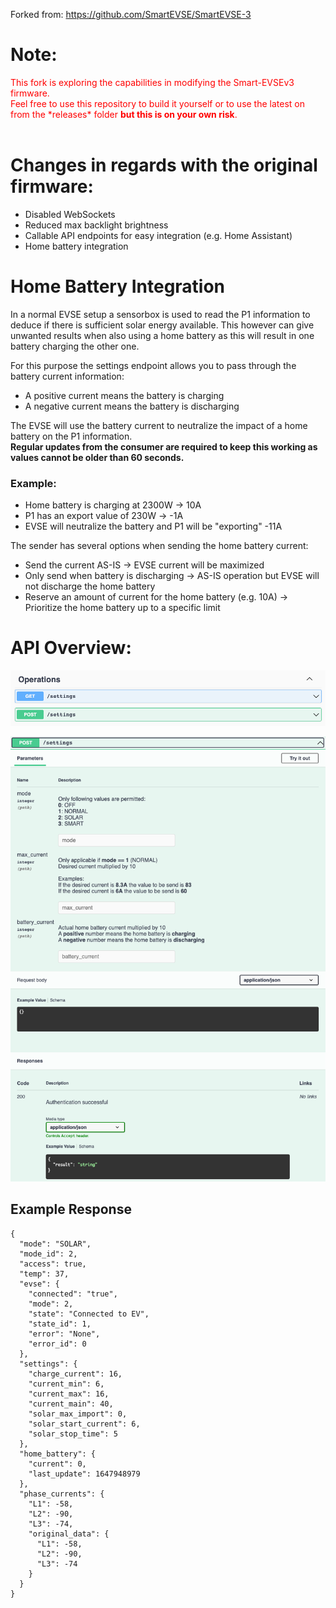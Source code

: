 Forked from: https://github.com/SmartEVSE/SmartEVSE-3

# Note:
<span style="color:red">
This fork is exploring the capabilities in modifying the Smart-EVSEv3 firmware.<br/>
Feel free to use this repository to build it yourself or to use the latest on from the *releases* folder <b>but this is on your own risk</b>.
</span>
<br />
<br />

# Changes in regards with the original firmware:
* Disabled WebSockets
* Reduced max backlight brightness
* Callable API endpoints for easy integration (e.g. Home Assistant)
* Home battery integration

# Home Battery Integration
In a normal EVSE setup a sensorbox is used to read the P1 information to deduce if there is sufficient solar energy available. This however can give unwanted results when also using a home battery as this will result in one battery charging the other one. <br/>

For this purpose the settings endpoint allows you to pass through the battery current information:
* A positive current means the battery is charging
* A negative current means the battery is discharging

The EVSE will use the battery current to neutralize the impact of a home battery on the P1 information.<br>
**Regular updates from the consumer are required to keep this working as values cannot be older than 60 seconds.**

### Example:
* Home battery is charging at 2300W -> 10A
* P1 has an export value of 230W -> -1A
* EVSE will neutralize the battery and P1 will be "exporting" -11A

The sender has several options when sending the home battery current:
* Send the current AS-IS -> EVSE current will be maximized
* Only send when battery is discharging -> AS-IS operation but EVSE will not discharge the home battery
* Reserve an amount of current for the home battery (e.g. 10A) -> Prioritize the home battery up to a specific limit


# API Overview:
![Image of SmartEVSE](/pictures/api-1.png)

![Image of SmartEVSE](/pictures/api-3.png)

## Example Response

```
{
  "mode": "SOLAR",
  "mode_id": 2,
  "access": true,
  "temp": 37,
  "evse": {
    "connected": "true",
    "mode": 2,
    "state": "Connected to EV",
    "state_id": 1,
    "error": "None",
    "error_id": 0
  },
  "settings": {
    "charge_current": 16,
    "current_min": 6,
    "current_max": 16,
    "current_main": 40,
    "solar_max_import": 0,
    "solar_start_current": 6,
    "solar_stop_time": 5
  },
  "home_battery": {
    "current": 0,
    "last_update": 1647948979
  },
  "phase_currents": {
    "L1": -58,
    "L2": -90,
    "L3": -74,
    "original_data": {
      "L1": -58,
      "L2": -90,
      "L3": -74
    }
  }
}
```